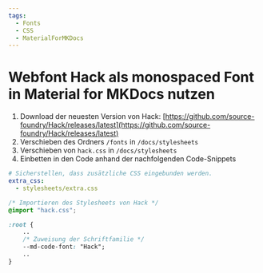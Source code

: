 ```yaml
---
tags:
  - Fonts
  - CSS
  - MaterialForMKDocs
---
```


# Webfont Hack als monospaced Font in Material for MKDocs nutzen

1. Download der neuesten Version von Hack: [https://github.com/source-foundry/Hack/releases/latest](https://github.com/source-foundry/Hack/releases/latest)
1. Verschieben des Ordners `/fonts` in `/docs/stylesheets`
1. Verschieben von `hack.css` in `/docs/stylesheets`
1. Einbetten in den Code anhand der nachfolgenden Code-Snippets


```yaml title="mkdocs.yml"
# Sicherstellen, dass zusätzliche CSS eingebunden werden.
extra_css:
  - stylesheets/extra.css

```

```css title="/docs/stylesheets/extra.css"
/* Importieren des Stylesheets von Hack */
@import "hack.css";

:root {
    ..
    /* Zuweisung der Schriftfamilie */
    --md-code-font: "Hack";
    ..
}
```